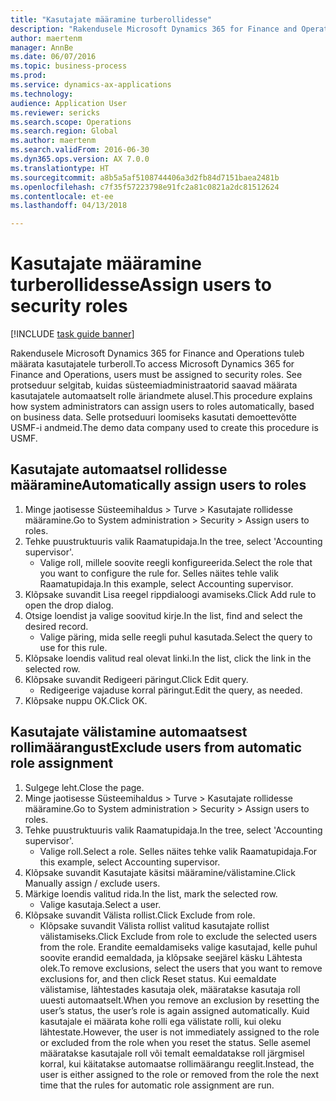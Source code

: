 ```yaml
--- 
title: "Kasutajate määramine turberollidesse"
description: "Rakendusele Microsoft Dynamics 365 for Finance and Operations tuleb määrata kasutajatele turberoll."
author: maertenm
manager: AnnBe
ms.date: 06/07/2016
ms.topic: business-process
ms.prod: 
ms.service: dynamics-ax-applications
ms.technology: 
audience: Application User
ms.reviewer: sericks
ms.search.scope: Operations
ms.search.region: Global
ms.author: maertenm
ms.search.validFrom: 2016-06-30
ms.dyn365.ops.version: AX 7.0.0
ms.translationtype: HT
ms.sourcegitcommit: a8b5a5af5108744406a3d2fb84d7151baea2481b
ms.openlocfilehash: c7f35f57223798e91fc2a81c0821a2dc81512624
ms.contentlocale: et-ee
ms.lasthandoff: 04/13/2018

---
```

# <a name="assign-users-to-security-roles"></a><span data-ttu-id="b2516-103">Kasutajate määramine turberollidesse</span><span class="sxs-lookup"><span data-stu-id="b2516-103">Assign users to security roles</span></span>

[!INCLUDE [task guide banner](../../includes/task-guide-banner.md)]

<span data-ttu-id="b2516-104">Rakendusele Microsoft Dynamics 365 for Finance and Operations tuleb määrata kasutajatele turberoll.</span><span class="sxs-lookup"><span data-stu-id="b2516-104">To access Microsoft Dynamics 365 for Finance and Operations, users must be assigned to security roles.</span></span> <span data-ttu-id="b2516-105">See protseduur selgitab, kuidas süsteemiadministraatorid saavad määrata kasutajatele automaatselt rolle äriandmete alusel.</span><span class="sxs-lookup"><span data-stu-id="b2516-105">This procedure explains how system administrators can assign users to roles automatically, based on business data.</span></span> <span data-ttu-id="b2516-106">Selle protseduuri loomiseks kasutati demoettevõtte USMF-i andmeid.</span><span class="sxs-lookup"><span data-stu-id="b2516-106">The demo data company used to create this procedure is USMF.</span></span>


## <a name="automatically-assign-users-to-roles"></a><span data-ttu-id="b2516-107">Kasutajate automaatsel rollidesse määramine</span><span class="sxs-lookup"><span data-stu-id="b2516-107">Automatically assign users to roles</span></span>
1. <span data-ttu-id="b2516-108">Minge jaotisesse Süsteemihaldus > Turve > Kasutajate rollidesse määramine.</span><span class="sxs-lookup"><span data-stu-id="b2516-108">Go to System administration > Security > Assign users to roles.</span></span>
2. <span data-ttu-id="b2516-109">Tehke puustruktuuris valik Raamatupidaja.</span><span class="sxs-lookup"><span data-stu-id="b2516-109">In the tree, select 'Accounting supervisor'.</span></span>
    * <span data-ttu-id="b2516-110">Valige roll, millele soovite reegli konfigureerida.</span><span class="sxs-lookup"><span data-stu-id="b2516-110">Select the role that you want to configure the rule for.</span></span> <span data-ttu-id="b2516-111">Selles näites tehle valik Raamatupidaja.</span><span class="sxs-lookup"><span data-stu-id="b2516-111">In this example, select Accounting supervisor.</span></span>  
3. <span data-ttu-id="b2516-112">Klõpsake suvandit Lisa reegel rippdialoogi avamiseks.</span><span class="sxs-lookup"><span data-stu-id="b2516-112">Click Add rule to open the drop dialog.</span></span>
4. <span data-ttu-id="b2516-113">Otsige loendist ja valige soovitud kirje.</span><span class="sxs-lookup"><span data-stu-id="b2516-113">In the list, find and select the desired record.</span></span>
    * <span data-ttu-id="b2516-114">Valige päring, mida selle reegli puhul kasutada.</span><span class="sxs-lookup"><span data-stu-id="b2516-114">Select the query to use for this rule.</span></span>  
5. <span data-ttu-id="b2516-115">Klõpsake loendis valitud real olevat linki.</span><span class="sxs-lookup"><span data-stu-id="b2516-115">In the list, click the link in the selected row.</span></span>
6. <span data-ttu-id="b2516-116">Klõpsake suvandit Redigeeri päringut.</span><span class="sxs-lookup"><span data-stu-id="b2516-116">Click Edit query.</span></span>
    * <span data-ttu-id="b2516-117">Redigeerige vajaduse korral päringut.</span><span class="sxs-lookup"><span data-stu-id="b2516-117">Edit the query, as needed.</span></span>  
7. <span data-ttu-id="b2516-118">Klõpsake nuppu OK.</span><span class="sxs-lookup"><span data-stu-id="b2516-118">Click OK.</span></span>

## <a name="exclude-users-from-automatic-role-assignment"></a><span data-ttu-id="b2516-119">Kasutajate välistamine automaatsest rollimäärangust</span><span class="sxs-lookup"><span data-stu-id="b2516-119">Exclude users from automatic role assignment</span></span>
1. <span data-ttu-id="b2516-120">Sulgege leht.</span><span class="sxs-lookup"><span data-stu-id="b2516-120">Close the page.</span></span>
2. <span data-ttu-id="b2516-121">Minge jaotisesse Süsteemihaldus > Turve > Kasutajate rollidesse määramine.</span><span class="sxs-lookup"><span data-stu-id="b2516-121">Go to System administration > Security > Assign users to roles.</span></span>
3. <span data-ttu-id="b2516-122">Tehke puustruktuuris valik Raamatupidaja.</span><span class="sxs-lookup"><span data-stu-id="b2516-122">In the tree, select 'Accounting supervisor'.</span></span>
    * <span data-ttu-id="b2516-123">Valige roll.</span><span class="sxs-lookup"><span data-stu-id="b2516-123">Select a role.</span></span> <span data-ttu-id="b2516-124">Selles näites tehke valik Raamatupidaja.</span><span class="sxs-lookup"><span data-stu-id="b2516-124">For this example, select Accounting supervisor.</span></span>  
4. <span data-ttu-id="b2516-125">Klõpsake suvandit Kasutajate käsitsi määramine/välistamine.</span><span class="sxs-lookup"><span data-stu-id="b2516-125">Click Manually assign / exclude users.</span></span>
5. <span data-ttu-id="b2516-126">Märkige loendis valitud rida.</span><span class="sxs-lookup"><span data-stu-id="b2516-126">In the list, mark the selected row.</span></span>
    * <span data-ttu-id="b2516-127">Valige kasutaja.</span><span class="sxs-lookup"><span data-stu-id="b2516-127">Select a user.</span></span>  
6. <span data-ttu-id="b2516-128">Klõpsake suvandit Välista rollist.</span><span class="sxs-lookup"><span data-stu-id="b2516-128">Click Exclude from role.</span></span>
    * <span data-ttu-id="b2516-129">Klõpsake suvandit Välista rollist valitud kasutajate rollist välistamiseks.</span><span class="sxs-lookup"><span data-stu-id="b2516-129">Click Exclude from role to exclude the selected users from the role.</span></span> <span data-ttu-id="b2516-130">Erandite eemaldamiseks valige kasutajad, kelle puhul soovite erandid eemaldada, ja klõpsake seejärel käsku Lähtesta olek.</span><span class="sxs-lookup"><span data-stu-id="b2516-130">To remove exclusions, select the users that you want to remove exclusions for, and then click Reset status.</span></span> <span data-ttu-id="b2516-131">Kui eemaldate välistamise, lähtestades kasutaja olek, määratakse kasutaja roll uuesti automaatselt.</span><span class="sxs-lookup"><span data-stu-id="b2516-131">When you remove an exclusion by resetting the user’s status, the user’s role is again assigned automatically.</span></span> <span data-ttu-id="b2516-132">Kuid kasutajale ei määrata kohe rolli ega välistate rolli, kui oleku lähtestate.</span><span class="sxs-lookup"><span data-stu-id="b2516-132">However, the user is not immediately assigned to the role or excluded from the role when you reset the status.</span></span> <span data-ttu-id="b2516-133">Selle asemel määratakse kasutajale roll või temalt eemaldatakse roll järgmisel korral, kui käitatakse automaatse rollimäärangu reeglit.</span><span class="sxs-lookup"><span data-stu-id="b2516-133">Instead, the user is either assigned to the role or removed from the role the next time that the rules for automatic role assignment are run.</span></span>  


